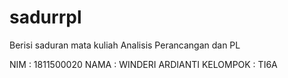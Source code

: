 # sadurrpl
Berisi saduran mata kuliah Analisis Perancangan dan PL

NIM : 1811500020
NAMA : WINDERI ARDIANTI
KELOMPOK : TI6A
